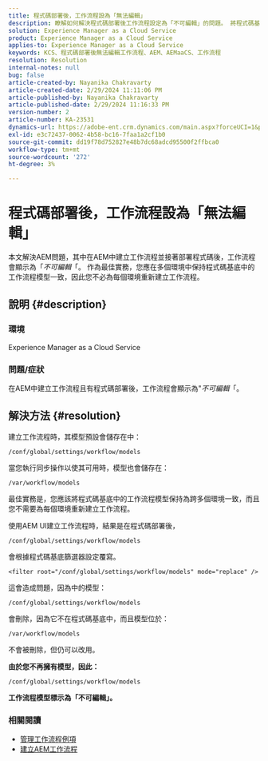```yaml
---
title: 程式碼部署後，工作流程設為「無法編輯」
description: 瞭解如何解決程式碼部署後工作流程設定為「不可編輯」的問題。 將程式碼基底中的工作流程模型在不同批次間保持一致
solution: Experience Manager as a Cloud Service
product: Experience Manager as a Cloud Service
applies-to: Experience Manager as a Cloud Service
keywords: KCS、程式碼部署後無法編輯工作流程、AEM、AEMaaCS、工作流程
resolution: Resolution
internal-notes: null
bug: false
article-created-by: Nayanika Chakravarty
article-created-date: 2/29/2024 11:11:06 PM
article-published-by: Nayanika Chakravarty
article-published-date: 2/29/2024 11:16:33 PM
version-number: 2
article-number: KA-23531
dynamics-url: https://adobe-ent.crm.dynamics.com/main.aspx?forceUCI=1&pagetype=entityrecord&etn=knowledgearticle&id=728c9bcd-57d7-ee11-9079-6045bd006b3d
exl-id: e3c72437-0062-4b58-bc16-7faa1a2cf1b0
source-git-commit: dd19f78d752827e48b7dc68adcd95500f2ffbca0
workflow-type: tm+mt
source-wordcount: '272'
ht-degree: 3%

---
```


# 程式碼部署後，工作流程設為「無法編輯」


本文解決AEM問題，其中在AEM中建立工作流程並接著部署程式碼後，工作流程會顯示為「*不可編輯*「。 作為最佳實務，您應在多個環境中保持程式碼基底中的工作流程模型一致，因此您不必為每個環境重新建立工作流程。

## 說明 {#description}


### 環境

Experience Manager as a Cloud Service

### 問題/症狀

在AEM中建立工作流程且有程式碼部署後，工作流程會顯示為&quot;*不可編輯*「。


## 解決方法 {#resolution}


建立工作流程時，其模型預設會儲存在中：


```
/conf/global/settings/workflow/models
```


當您執行同步操作以使其可用時，模型也會儲存在：


```
/var/workflow/models
```


最佳實務是，您應該將程式碼基底中的工作流程模型保持為跨多個環境一致，而且您不需要為每個環境重新建立工作流程。

使用AEM UI建立工作流程時，結果是在程式碼部署後，


```
/conf/global/settings/workflow/models
```


會根據程式碼基底篩選器設定覆寫。


```
<filter root="/conf/global/settings/workflow/models" mode="replace" />
```


這會造成問題，因為中的模型：


```
/conf/global/settings/workflow/models
```


會刪除，因為它不在程式碼基底中，而且模型位於：


```
/var/workflow/models
```


不會被刪除，但仍可以改用。

<b>由於您不再擁有模型，因此：</b>


```
/conf/global/settings/workflow/models
```


<b>工作流程模型標示為「不可編輯」。</b>

### <b>相關閱讀</b>

- [管理工作流程例項](https://docs.mktossl.com/docs/experience-manager-cloud-service/content/sites/administering/workflows-administering.html?lang=en)
- [建立AEM工作流程](https://experienceleague.adobe.com/docs/experience-manager-learn/cloud-service/forms/create-aem-workflow/create-workflow.html?lang=en)
